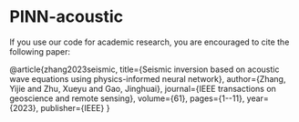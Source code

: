 # PINN-acoustic
If you use our code for academic research, you are encouraged to cite the following paper:

@article{zhang2023seismic,
  title={Seismic inversion based on acoustic wave equations using physics-informed neural network},
  author={Zhang, Yijie and Zhu, Xueyu and Gao, Jinghuai},
  journal={IEEE transactions on geoscience and remote sensing},
  volume={61},
  pages={1--11},
  year={2023},
  publisher={IEEE}
}
